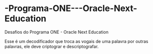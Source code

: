 # -Programa-ONE---Oracle-Next-Education
Desafios do Programa ONE - Oracle Next Education


Esse é um decodificador que troca as vogais de uma palavra por outras palavras, ele deve criptograr e descriptografar.
